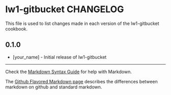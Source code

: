 lw1-gitbucket CHANGELOG
=======================

This file is used to list changes made in each version of the lw1-gitbucket cookbook.

0.1.0
-----
- [your_name] - Initial release of lw1-gitbucket

- - -
Check the [Markdown Syntax Guide](http://daringfireball.net/projects/markdown/syntax) for help with Markdown.

The [Github Flavored Markdown page](http://github.github.com/github-flavored-markdown/) describes the differences between markdown on github and standard markdown.
